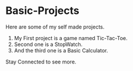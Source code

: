 # Basic-Projects
Here are some of my self made projects.
1. My First project is a game named Tic-Tac-Toe.
2. Second one is a StopWatch.
3. And the third one is a Basic Calculator.

Stay Connected to see more.

